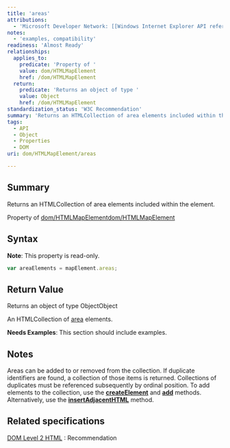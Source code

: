```yaml
---
title: 'areas'
attributions:
  - 'Microsoft Developer Network: [[Windows Internet Explorer API reference](http://msdn.microsoft.com/en-us/library/ie/hh828809%28v=vs.85%29.aspx) Article]'
notes:
  - 'examples, compatibility'
readiness: 'Almost Ready'
relationships:
  applies_to:
    predicate: 'Property of '
    value: dom/HTMLMapElement
    href: /dom/HTMLMapElement
  return:
    predicate: 'Returns an object of type '
    value: Object
    href: /dom/HTMLMapElement
standardization_status: 'W3C Recommendation'
summary: 'Returns an HTMLCollection of area elements included within the element.'
tags:
  - API
  - Object
  - Properties
  - DOM
uri: dom/HTMLMapElement/areas

---
```

## Summary

Returns an HTMLCollection of area elements included within the element.

Property of [dom/HTMLMapElement](/dom/HTMLMapElement)[dom/HTMLMapElement](/dom/HTMLMapElement)

## Syntax

**Note**: This property is read-only.

``` js
var areaElements = mapElement.areas;
```

## Return Value

Returns an object of type ObjectObject

An HTMLCollection of [area](/dom/HTMLAreaElement) elements.

**Needs Examples**: This section should include examples.

## Notes

Areas can be added to or removed from the collection. If duplicate identifiers are found, a collection of those items is returned. Collections of duplicates must be referenced subsequently by ordinal position. To add elements to the collection, use the [**createElement**](/dom/Document/createElement) and [**add**](/dom/HTMLSelectElement/add) methods. Alternatively, use the [**insertAdjacentHTML**](/dom/Element/insertAdjacentHTML) method.

## Related specifications

[DOM Level 2 HTML](http://www.w3.org/TR/DOM-Level-2-HTML/)
:   Recommendation
